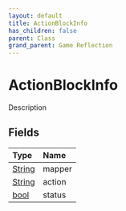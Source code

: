 ```yaml
---
layout: default
title: ActionBlockInfo
has_children: false
parent: Class
grand_parent: Game Reflection
---
```

# ActionBlockInfo
Description 

## Fields

| Type | Name |
|:----------|:--------------|
| [String](/riftbreaker-wiki/docs/game-reflection/components/string/) | mapper |
| [String](/riftbreaker-wiki/docs/game-reflection/components/string/) | action |
| [bool](/riftbreaker-wiki/docs/game-reflection/components/bool/) | status |

